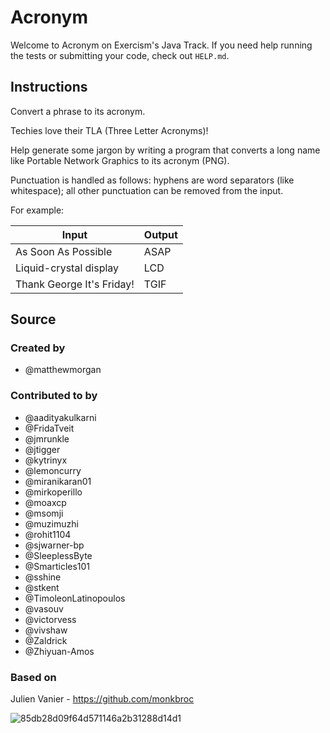 # Acronym

Welcome to Acronym on Exercism's Java Track.
If you need help running the tests or submitting your code, check out `HELP.md`.

## Instructions

Convert a phrase to its acronym.

Techies love their TLA (Three Letter Acronyms)!

Help generate some jargon by writing a program that converts a long name like Portable Network Graphics to its acronym (PNG).

Punctuation is handled as follows: hyphens are word separators (like whitespace); all other punctuation can be removed from the input.

For example:

| Input                     | Output |
| ------------------------- | ------ |
| As Soon As Possible       | ASAP   |
| Liquid-crystal display    | LCD    |
| Thank George It's Friday! | TGIF   |

## Source

### Created by

- @matthewmorgan

### Contributed to by

- @aadityakulkarni
- @FridaTveit
- @jmrunkle
- @jtigger
- @kytrinyx
- @lemoncurry
- @miranikaran01
- @mirkoperillo
- @moaxcp
- @msomji
- @muzimuzhi
- @rohit1104
- @sjwarner-bp
- @SleeplessByte
- @Smarticles101
- @sshine
- @stkent
- @TimoleonLatinopoulos
- @vasouv
- @victorvess
- @vivshaw
- @Zaldrick
- @Zhiyuan-Amos

### Based on


Julien Vanier - https://github.com/monkbroc

![85db28d09f64d571146a2b31288d14d1](https://github.com/user-attachments/assets/c9030a7b-31cf-4543-a4de-60472ebe11ed)

